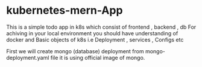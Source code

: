 # kubernetes-mern-App

This is a simple todo app in k8s which consist of frontend , backend , db
For achiving in your local environment you should have understanding of docker and Basic objects
of k8s i.e Deployment , services , Configs etc

First we will create mongo (database) deployment from mongo-deployment.yaml file it is using official image of mongo.
